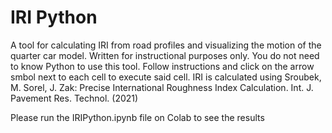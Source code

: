 # IRI Python
A tool for calculating IRI from road profiles and visualizing the motion of the quarter car model. Written for instructional purposes only. You do not need to know Python to use this tool. Follow instructions and click on the arrow smbol next to each cell to execute said cell.
IRI is calculated using Sroubek, M. Sorel, J. Zak: Precise International Roughness Index Calculation. Int. J. Pavement Res. Technol. (2021) 

Please run the IRIPython.ipynb file on Colab to see the results



